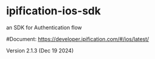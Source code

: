 # ipification-ios-sdk
an SDK for Authentication flow

#Document: https://developer.ipification.com/#/ios/latest/

Version 2.1.3 (Dec 19 2024)
